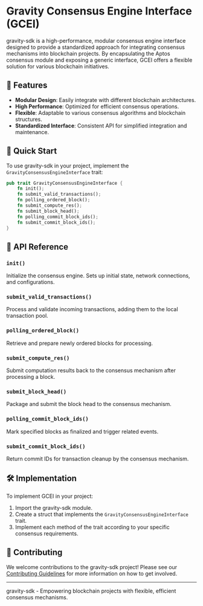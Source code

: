 
# Gravity Consensus Engine Interface (GCEI)

gravity-sdk is a high-performance, modular consensus engine interface designed to provide a standardized approach for integrating consensus mechanisms into blockchain projects. By encapsulating the Aptos consensus module and exposing a generic interface, GCEI offers a flexible solution for various blockchain initiatives.

## 🌟 Features

- **Modular Design**: Easily integrate with different blockchain architectures.
- **High Performance**: Optimized for efficient consensus operations.
- **Flexible**: Adaptable to various consensus algorithms and blockchain structures.
- **Standardized Interface**: Consistent API for simplified integration and maintenance.

## 🚀 Quick Start

To use gravity-sdk in your project, implement the `GravityConsensusEngineInterface` trait:

```rust
pub trait GravityConsensusEngineInterface {
    fn init();
    fn submit_valid_transactions();
    fn polling_ordered_block();
    fn submit_compute_res();
    fn submit_block_head();
    fn polling_commit_block_ids();
    fn submit_commit_block_ids();
}
```

## 📘 API Reference

### `init()`
Initialize the consensus engine. Sets up initial state, network connections, and configurations.

### `submit_valid_transactions()`
Process and validate incoming transactions, adding them to the local transaction pool.

### `polling_ordered_block()`
Retrieve and prepare newly ordered blocks for processing.

### `submit_compute_res()`
Submit computation results back to the consensus mechanism after processing a block.

### `submit_block_head()`
Package and submit the block head to the consensus mechanism.

### `polling_commit_block_ids()`
Mark specified blocks as finalized and trigger related events.

### `submit_commit_block_ids()`
Return commit IDs for transaction cleanup by the consensus mechanism.

## 🛠 Implementation

To implement GCEI in your project:

1. Import the gravity-sdk module.
2. Create a struct that implements the `GravityConsensusEngineInterface` trait.
3. Implement each method of the trait according to your specific consensus requirements.

## 🤝 Contributing

We welcome contributions to the gravity-sdk project! Please see our [Contributing Guidelines](CONTRIBUTING.md) for more information on how to get involved.

---

gravity-sdk - Empowering blockchain projects with flexible, efficient consensus mechanisms.
